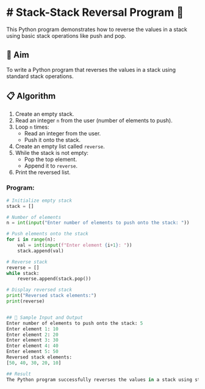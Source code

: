 # # Stack-Stack Reversal Program 🔁

This Python program demonstrates how to reverse the values in a stack using basic stack operations like push and pop.

## 🎯 Aim

To write a Python program that reverses the values in a stack using standard stack operations.

## 📋 Algorithm

1. Create an empty stack.
2. Read an integer `n` from the user (number of elements to push).
3. Loop `n` times:
   - Read an integer from the user.
   - Push it onto the stack.
4. Create an empty list called `reverse`.
5. While the stack is not empty:
   - Pop the top element.
   - Append it to `reverse`.
6. Print the reversed list.


### Program:
```python
# Initialize empty stack
stack = []

# Number of elements
n = int(input("Enter number of elements to push onto the stack: "))

# Push elements onto the stack
for i in range(n):
    val = int(input(f"Enter element {i+1}: "))
    stack.append(val)

# Reverse stack
reverse = []
while stack:
    reverse.append(stack.pop())

# Display reversed stack
print("Reversed stack elements:")
print(reverse)


## 🧪 Sample Input and Output
Enter number of elements to push onto the stack: 5
Enter element 1: 10
Enter element 2: 20
Enter element 3: 30
Enter element 4: 40
Enter element 5: 50
Reversed stack elements:
[50, 40, 30, 20, 10]

## Result
The Python program successfully reverses the values in a stack using standard stack operations like push and pop
